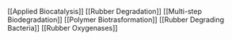 [[Applied Biocatalysis]]
[[Rubber Degradation]]
[[Multi-step Biodegradation]]
[[Polymer Biotrasformation]]
[[Rubber Degrading Bacteria]]
[[Rubber Oxygenases]]
